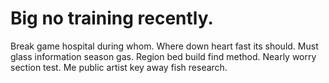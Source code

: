 
# Big no training recently.
Break game hospital during whom. Where down heart fast its should. Must glass information season gas.
Region bed build find method. Nearly worry section test. Me public artist key away fish research.